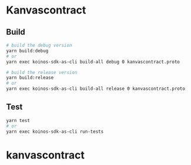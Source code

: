 # Kanvascontract

## Build

```sh
# build the debug version
yarn build:debug
# or
yarn exec koinos-sdk-as-cli build-all debug 0 kanvascontract.proto

# build the release version
yarn build:release
# or
yarn exec koinos-sdk-as-cli build-all release 0 kanvascontract.proto
```

## Test

```sh
yarn test
# or
yarn exec koinos-sdk-as-cli run-tests
```

# kanvascontract
